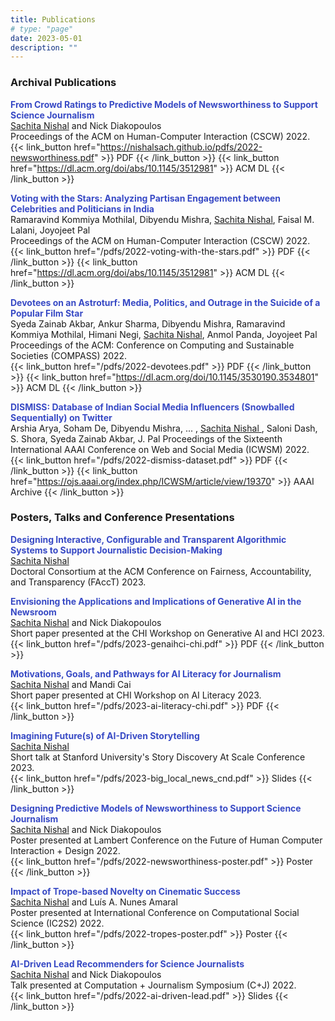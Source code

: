 ```yaml
---
title: Publications
# type: "page"
date: 2023-05-01
description: ""
---
```


### Archival Publications

**<span style="color:#384ac5">From Crowd Ratings to Predictive Models of Newsworthiness to Support Science Journalism</span>**  
<u>Sachita Nishal</u> and Nick Diakopoulos  
Proceedings of the ACM on Human-Computer Interaction (CSCW) 2022.  
{{< link_button href="https://nishalsach.github.io/pdfs/2022-newsworthiness.pdf" >}} PDF {{< /link_button >}}  {{< link_button href="https://dl.acm.org/doi/abs/10.1145/3512981" >}} ACM DL {{< /link_button >}} 

**<span style="color:#384ac5">Voting with the Stars: Analyzing Partisan Engagement between Celebrities and Politicians in India</span>**  
Ramaravind Kommiya Mothilal, Dibyendu Mishra, <u>Sachita Nishal</u>, Faisal M. Lalani, Joyojeet Pal  
Proceedings of the ACM on Human-Computer Interaction (CSCW) 2022.  
{{< link_button href="/pdfs/2022-voting-with-the-stars.pdf" >}} PDF {{< /link_button >}}  {{< link_button href="https://dl.acm.org/doi/abs/10.1145/3512981" >}} ACM DL {{< /link_button >}}   

**<span style="color:#384ac5">Devotees on an Astroturf: Media, Politics, and Outrage in the Suicide of a Popular Film Star</span>**  
Syeda Zainab Akbar, Ankur Sharma, Dibyendu Mishra, Ramaravind Kommiya Mothilal, Himani Negi, <u>Sachita Nishal</u>,  Anmol Panda, Joyojeet Pal  
Proceedings of the ACM: Conference on Computing and Sustainable Societies (COMPASS) 2022.  
{{< link_button href="/pdfs/2022-devotees.pdf" >}} PDF {{< /link_button >}}  {{< link_button href="https://dl.acm.org/doi/10.1145/3530190.3534801" >}} ACM DL {{< /link_button >}} 

**<span style="color:#384ac5">DISMISS: Database of Indian Social Media Influencers (Snowballed Sequentially) on Twitter</span>**  
Arshia Arya, Soham De, Dibyendu Mishra, ... , <u> Sachita Nishal </u>, Saloni Dash, S. Shora, Syeda Zainab Akbar, J. Pal 
Proceedings of the Sixteenth International AAAI Conference on Web and Social Media (ICWSM) 2022.  
{{< link_button href="/pdfs/2022-dismiss-dataset.pdf" >}} PDF {{< /link_button >}}  {{< link_button href="https://ojs.aaai.org/index.php/ICWSM/article/view/19370" >}} AAAI Archive {{< /link_button >}}  


### Posters, Talks and Conference Presentations

**<span style="color:#384ac5">Designing Interactive, Configurable and Transparent Algorithmic Systems to Support Journalistic Decision-Making</span>**  
<u>Sachita Nishal</u>  
Doctoral Consortium at the ACM Conference on Fairness, Accountability, and
Transparency (FAccT) 2023.
<!-- {{< link_button href="/pdfs/2022-newsworthiness-poster.pdf" >}} Poster {{< /link_button >}} -->

**<span style="color:#384ac5">Envisioning the Applications and Implications of Generative AI in the Newsroom</span>**  
<u>Sachita Nishal</u> and Nick Diakopoulos   
Short paper presented at the CHI Workshop on Generative AI and HCI 2023.  
{{< link_button href="/pdfs/2023-genaihci-chi.pdf" >}} PDF {{< /link_button >}}

**<span style="color:#384ac5">Motivations, Goals, and Pathways for AI Literacy for Journalism</span>**  
<u>Sachita Nishal</u> and Mandi Cai  
Short paper presented at CHI Workshop on AI Literacy 2023.  
{{< link_button href="/pdfs/2023-ai-literacy-chi.pdf" >}} PDF {{< /link_button >}}

**<span style="color:#384ac5">Imagining Future(s) of AI-Driven Storytelling</span>**  
<u>Sachita Nishal</u>   
Short talk at Stanford University's Story Discovery At Scale Conference 2023.    
{{< link_button href="/pdfs/2023-big_local_news_cnd.pdf" >}} Slides {{< /link_button >}}

**<span style="color:#384ac5">Designing Predictive Models of Newsworthiness to Support
Science Journalism</span>**  
<u>Sachita Nishal</u> and Nick Diakopoulos   
Poster presented at Lambert Conference on the Future of Human Computer Interaction + Design 2022.  
{{< link_button href="/pdfs/2022-newsworthiness-poster.pdf" >}} Poster {{< /link_button >}}

**<span style="color:#384ac5">Impact of Trope-based Novelty on Cinematic Success</span>**  
<u>Sachita Nishal</u> and Luís A. Nunes Amaral  
Poster presented at International Conference on Computational Social Science (IC2S2) 2022.  
{{< link_button href="/pdfs/2022-tropes-poster.pdf" >}} Poster {{< /link_button >}}

**<span style="color:#384ac5">AI-Driven Lead Recommenders for Science Journalists</span>**  
<u>Sachita Nishal</u> and Nick Diakopoulos   
Talk presented at Computation + Journalism Symposium (C+J) 2022.  
{{< link_button href="/pdfs/2022-ai-driven-lead.pdf" >}} Slides {{< /link_button >}}